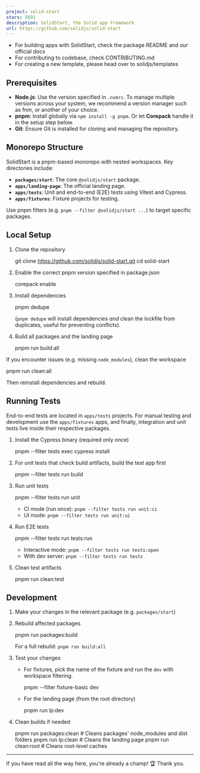 ```yaml
---
project: solid-start
stars: 5691
description: SolidStart, the Solid app framework
url: https://github.com/solidjs/solid-start
---
```


-   For building apps with SolidStart, check the package README and our official docs
-   For contributing to codebase, check CONTRIBUTING.md
-   For creating a new template, please head over to solidjs/templates

Prerequisites
-------------

-   **Node.js**: Use the version specified in `.nvmrc`. To manage multiple versions across your system, we recommend a version manager such as fnm, or another of your choice.
-   **pnpm**: Install globally via `npm install -g pnpm`. Or let **Corepack** handle it in the setup step below.
-   **Git**: Ensure Git is installed for cloning and managing the repository.

Monorepo Structure
------------------

SolidStart is a pnpm-based monorepo with nested workspaces. Key directories include:

-   **`packages/start`**: The core `@solidjs/start` package.
-   **`apps/landing-page`**: The official landing page.
-   **`apps/tests`**: Unit and end-to-end (E2E) tests using Vitest and Cypress.
-   **`apps/fixtures`**: Fixture projects for testing.

Use pnpm filters (e.g. `pnpm --filter @solidjs/start ...`) to target specific packages.

Local Setup
-----------

1.  Clone the repository
    
    git clone https://github.com/solidjs/solid-start.git
    cd solid-start
    
2.  Enable the correct pnpm version specified in package.json
    
    corepack enable
    
3.  Install dependencies
    
    pnpm dedupe
    
    (`pnpm dedupe` will install dependencies _and_ clean the lockfile from duplicates, useful for preventing conflicts).
    
4.  Build all packages and the landing page
    
    pnpm run build:all
    

If you encounter issues (e.g. missing `node_modules`), clean the workspace

pnpm run clean:all

Then reinstall dependencies and rebuild.

Running Tests
-------------

End-to-end tests are located in `apps/tests` projects. For manual testing and development use the `apps/fixtures` apps, and finally, integration and unit tests live inside their respective packages.

1.  Install the Cypress binary (required only once)
    
    pnpm --filter tests exec cypress install
    
2.  For unit tests that check build artifacts, build the test app first
    
    pnpm --filter tests run build
    
3.  Run unit tests
    
    pnpm --filter tests run unit
    
    -   CI mode (run once): `pnpm --filter tests run unit:ci`
    -   UI mode: `pnpm --filter tests run unit:ui`
4.  Run E2E tests
    
    pnpm --filter tests run tests:run
    
    -   Interactive mode: `pnpm --filter tests run tests:open`
    -   With dev server: `pnpm --filter tests run tests`
5.  Clean test artifacts
    
    pnpm run clean:test
    

Development
-----------

1.  Make your changes in the relevant package (e.g. `packages/start`)
    
2.  Rebuild affected packages
    
    pnpm run packages:build
    
    For a full rebuild: `pnpm run build:all`
    
3.  Test your changes
    
    -   For fixtures, pick the name of the fixture and run the `dev` with workspace filtering.
        
        pnpm --filter fixture-basic dev
        
    -   For the landing page (from the root directory)
        
        pnpm run lp:dev
        
4.  Clean builds if needed
    
    pnpm run packages:clean # Cleans packages' node\_modules and dist folders
    pnpm run lp:clean # Cleans the landing page
    pnpm run clean:root # Cleans root-level caches
    

* * *

If you have read all the way here, you're already a champ! 🏆 Thank you.
